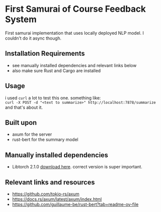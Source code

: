 # First Samurai of Course Feedback System
First samurai implementation that uses locally deployed NLP model. I couldn't do it async though.

## Installation Requirements
- see manually installed dependencies and relevant links below
- also make sure Rust and Cargo are installed

## Usage
i used `curl` a lot to test this one. something like: \
`curl -X POST -d "<text to summarize>" http://localhost:7878/summarize` \
and that's about it.

## Built upon
- axum for the server
- rust-bert for the summary model

## Manually installed dependencies
- Libtorch 2.1.0 [download here](https://pytorch.org/get-started/locally/). correct version is super important.

## Relevant links and resources
- https://github.com/tokio-rs/axum
- https://docs.rs/axum/latest/axum/index.html
- https://github.com/guillaume-be/rust-bert?tab=readme-ov-file

